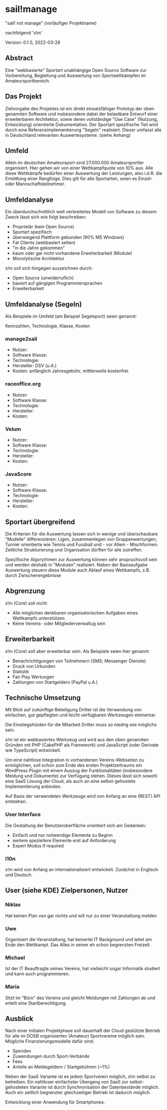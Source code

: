 # sail!manage

"sail! not manage" (vorläufiger Projektname)

nachfolgend 's!m'

Version: 0.1.0, 2022-03-28


## Abstract

Eine "webbasierte" Sportart unabhängige Open Source Software zur Vorbereitung, Begleitung und Auswertung von Sportwettkämpfen im Amateursportbereich.


## Das Projekt

Zielvorgabe des Projektes ist ein direkt einsatzfähiger Prototyp der oben genannten Software und insbesondere dabei der belastbare Entwurf einer erweiterbaren Architektur, sowie deren vollständige "Use Case" (Nutzung, Entwicklung) orientierte Dokumentation. Der Sportart spezifische Teil wird durch eine Referenzimplementierung "Segeln" realisiert. Dieser umfasst alle in Deutschland relevanten Auswertesysteme. (siehe Anhang)


## Umfeld

Allein im deutschen Amateursport sind 27.000.000 Amateursportler organisiert. Hier gehen wir von einer Wettkampfquote von 10% aus. Alle diese Wettkämpfe bedürfen einer Auswertung der Leistungen, also i.d.R. die Ermittlung einer Rangfolge. Dies gilt für alle Sportarten, seien es Einzel- oder Mannschaftsteilnehmer.


## Umfeldanalyse

Ein überdurchschnittlich weit verbreitetes Modell von Software zu diesem Zweck lässt sich wie folgt beschreiben:

* Proprietär (kein Open Source)
* Sportart spezifisch
* überwiegend Plattform gebunden (90% MS Windows)
* Fat Clients (webbasiert selten)
* "in die Jahre gekommen"
* kaum oder gar nicht vorhandene Erweiterbarkeit (Module)
* Monolytische Architektur

s!m soll sich hingegen auszeichnen durch:

* Open Source (unwiderruflich)
* basiert auf gängigen Programmiersprachen
* Erweiterbarkeit


## Umfeldanalyse (Segeln)

Als Beispiele im Umfeld (am Beispiel Segelsport) seien genannt:

Kennzahlen, Technologie, Klasse, Kosten

### manage2sail

* Nutzer:
* Software Klasse:
* Technologie:
* Hersteller: DSV (u.A.)
* Kosten: anfänglich Jahresgebühr, mittlerweile kostenfrei

### raceoffice.org

* Nutzer:
* Software Klasse:
* Technologie:
* Hersteller:
* Kosten:

### Velum

* Nutzer:
* Software Klasse:
* Technologie:
* Hersteller:
* Kosten:

### JavaScore

* Nutzer:
* Software Klasse:
* Technologie:
* Hersteller:
* Kosten:


## Sportart übergreifend

Die Kriterien für die Auswertung lassen sich in wenige und überschaubare "Modelle" differenzieren: Ligen, zusammenlegen von Gruppenwertungen, Turnier orientierte wie Tennis und Fussball und - vor Allem - Mischformen. Zeitliche Strukturierung und Organisation dürften für alle zutreffen.

Spezifische Algorythmen zur Auswertung können sehr anspruchsvoll sein und werden deshalb in "Modulen" realisiert. Neben der Basisaufgabe Auswertung steuern diese Module auch Ablauf eines Wettkampfs, z.B. durch Zwischenergebnisse

## Abgrenzung

s!m (Core) soll nicht:

* Alle möglichen denkbaren organisatorischen Aufgaben eines Wettkampfs unterstützen.
* Keine Vereins- oder Mitgliederverwaltug sein

## Erweiterbarkeit

s!m (Core) soll aber erweiterbar sein. Als Beispiele seien hier genannt:

* Benachrichtigungen von Teilnehmern (SMS; Messenger Dienste)
* Druck von Urkunden
* Statistik
* Fair Play Wertungen
* Zahlungen von Startgeldern (PayPal u.A.)


## Technische Umsetzung

Mit Blick auf zukünftige Beteiligung Dritter ist die Verwendung von einfachen, gut gepflegten und leicht verfügbaren Werkzeugen elementar.

Die Einstiegshürden für die Mitarbeit Dritter muss so niedrig wie möglichs sein.

s!m ist ein webbasiertes Werkzeug und wird aus den oben genannten Gründen mit PHP (CakePHP als Framework) und JavaScript (oder Derivate wie TypeScript) entwickelt.

Um eine nahtlose Integration in vorhandenen Vereins-Webseiten zu ermöglichen, soll schon zum Ende des ersten Projektzeitraums ein WordPress Plugin mit einem Auszug der Funktionalitäten (insbesondere Meldung und Dokumente) zur Verfügung stehen. Dieses lässt sich sowohl eine SaaS Lösung der Cloud, als auch an eine selbst-gehostete Implementierung anbinden.

Auf Basis der verwendeten Werkzeuge wird von Anfang an eine (REST) API entstehen.


### User Interface

Die Gestaltung der Benutzeroberfläche orientiert sich am Gedanken:

* Einfach und nur notwendige Elemente zu Beginn
* weitere speziellere Elemente erst auf Anforderung
* Expert Modus if required


### i10n

s!m wird von Anfang an internationalisiert entwickelt. Zunächst in Englisch und Deutsch.


## User (siehe KDE) Zielpersonen, Nutzer

### Niklas

Hat keinen Plan von gar nichts und will nur zu einer Veranstaltung melden

### Uwe

Organisiert die Veranstaltung, hat keinerlei IT Background und leitet am Ende den Wettkampt. Das Alles in seiner eh schon begrenzten Freizeit.

### Michael

Ist der IT Beauftragte seines Vereins, hat vielleicht sogar Informatik studiert und kann auch programmieren.

### Maria

Sitzt im "Büro" des Vereins und gleicht Meldungen mit Zahlungen ab und erteilt eine Startberechtigung.


## Ausblick

Nach einer initialen Projektphase soll dauerhaft der Cloud gestützte Betrieb für alle im DOSB organisierten (Amateur) Sportvereine möglich sein. Mögliche Finanzierungsmodelle dafür sind:

* Spenden
* Zuwendungen durch Sport-Verbände
* Fees
* Anteile an Meldegeldern / Startgebühren (~1%)

Neben der SaaS Variante ist es jedem Sportverein möglich, s!m selbst zu betreiben. Ein nahtloser einfachster Übergang von SaaS zur selbst-gehosteten Variante ist durch Synchronisation der Datenbestände möglich. Auch ein zeitlich begrenzter gleichzeitiger Betrieb ist dadurch möglich.

Entwicklung einer Anwendung für Smartphones.
